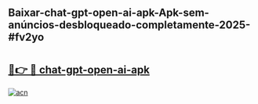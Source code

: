 ## Baixar-chat-gpt-open-ai-apk-Apk-sem-anúncios-desbloqueado-completamente-2025-#fv2yo

# <h2><a href="https://ainizakaria.my?title=chat-gpt-open-ai-apk&ref=20M">🔗👉 🔴 chat-gpt-open-ai-apk</a></h2>

[![acn](https://github.com/user-attachments/assets/0f9c940e-d8b0-45ae-aac7-cd30a18b3e1c)](https://ainizakaria.my?title=chat-gpt-open-ai-apk&ref=20M)

